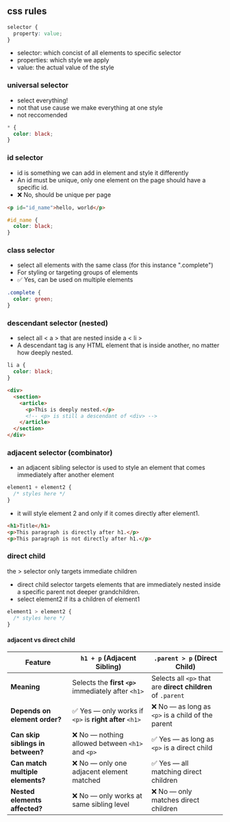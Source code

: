 ## css rules

```css
selector {
  property: value;
}
```

- selector: which concist of all elements to specific selector
- properties: which style we apply
- value: the actual value of the style

### universal selector

- select everything!
- not that use cause we make everything at one style
- not reccomended

```css
* {
  color: black;
}
```

### id selector

- id is something we can add in element and style it differently
- An id must be unique, only one element on the page should have a specific id.
- ❌ No, should be unique per page

```html
<p id="id_name">hello, world</p>
```

```css
#id_name {
  color: black;
}
```

### class selector

- select all elements with the same class (for this instance ".complete")
- For styling or targeting groups of elements
- ✅ Yes, can be used on multiple elements

```css
.complete {
  color: green;
}
```

### descendant selector (nested)

- select all < a > that are nested inside a < li >
- A descendant tag is any HTML element that is inside another, no matter how deeply nested.

```css
li a {
  color: black;
}
```

```html
<div>
  <section>
    <article>
      <p>This is deeply nested.</p>
      <!-- <p> is still a descendant of <div> -->
    </article>
  </section>
</div>
```

### adjacent selector (combinator)

- an adjacent sibling selector is used to style an element that comes immediately after another element

```css
element1 + element2 {
  /* styles here */
}
```

- it will style element 2 and only if it comes directly after element1.

```html
<h1>Title</h1>
<p>This paragraph is directly after h1.</p>
<p>This paragraph is not directly after h1.</p>
```

### direct child

the > selector only targets immediate children

- direct child selector targets elements that are immediately nested inside a specific parent not deeper grandchildren.
- select element2 if its a children of element1

```css
element1 > element2 {
  /* styles here */
}
```

#### adjacent vs direct child

| Feature                           | `h1 + p` (Adjacent Sibling)                            | `.parent > p` (Direct Child)                                |
| --------------------------------- | ------------------------------------------------------ | ----------------------------------------------------------- |
| **Meaning**                       | Selects the **first `<p>`** immediately after `<h1>`   | Selects all `<p>` that are **direct children** of `.parent` |
| **Depends on element order?**     | ✅ Yes — only works if `<p>` is **right after** `<h1>` | ❌ No — as long as `<p>` is a child of the parent           |
| **Can skip siblings in between?** | ❌ No — nothing allowed between `<h1>` and `<p>`       | ✅ Yes — as long as `<p>` is a direct child                 |
| **Can match multiple elements?**  | ❌ No — only one adjacent element matched              | ✅ Yes — all matching direct children                       |
| **Nested elements affected?**     | ❌ No — only works at same sibling level               | ❌ No — only matches direct children                        |
